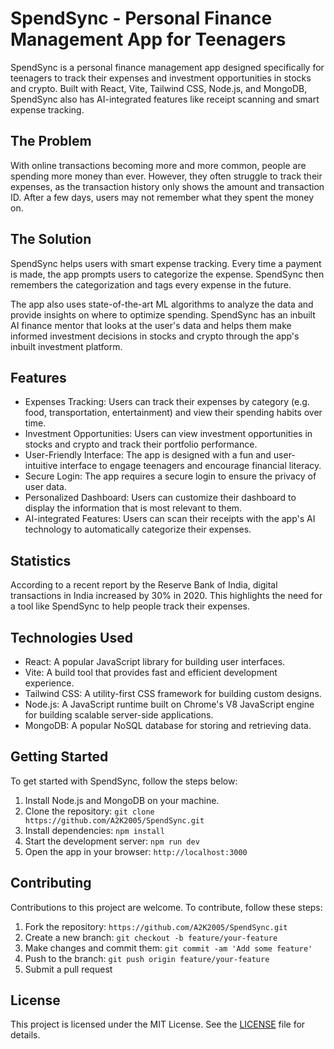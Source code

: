 # SpendSync - Personal Finance Management App for Teenagers

SpendSync is a personal finance management app designed specifically for teenagers to track their expenses and investment opportunities in stocks and crypto. Built with React, Vite, Tailwind CSS, Node.js, and MongoDB, SpendSync also has AI-integrated features like receipt scanning and smart expense tracking.

## The Problem

With online transactions becoming more and more common, people are spending more money than ever. However, they often struggle to track their expenses, as the transaction history only shows the amount and transaction ID. After a few days, users may not remember what they spent the money on.

## The Solution

SpendSync helps users with smart expense tracking. Every time a payment is made, the app prompts users to categorize the expense. SpendSync then remembers the categorization and tags every expense in the future.

The app also uses state-of-the-art ML algorithms to analyze the data and provide insights on where to optimize spending. SpendSync has an inbuilt AI finance mentor that looks at the user's data and helps them make informed investment decisions in stocks and crypto through the app's inbuilt investment platform.

## Features

- Expenses Tracking: Users can track their expenses by category (e.g. food, transportation, entertainment) and view their spending habits over time.
- Investment Opportunities: Users can view investment opportunities in stocks and crypto and track their portfolio performance.
- User-Friendly Interface: The app is designed with a fun and user-intuitive interface to engage teenagers and encourage financial literacy.
- Secure Login: The app requires a secure login to ensure the privacy of user data.
- Personalized Dashboard: Users can customize their dashboard to display the information that is most relevant to them.
- AI-integrated Features: Users can scan their receipts with the app's AI technology to automatically categorize their expenses.

## Statistics

According to a recent report by the Reserve Bank of India, digital transactions in India increased by 30% in 2020. This highlights the need for a tool like SpendSync to help people track their expenses.

## Technologies Used

- React: A popular JavaScript library for building user interfaces.
- Vite: A build tool that provides fast and efficient development experience.
- Tailwind CSS: A utility-first CSS framework for building custom designs.
- Node.js: A JavaScript runtime built on Chrome's V8 JavaScript engine for building scalable server-side applications.
- MongoDB: A popular NoSQL database for storing and retrieving data.

## Getting Started

To get started with SpendSync, follow the steps below:

1. Install Node.js and MongoDB on your machine.
2. Clone the repository: `git clone https://github.com/A2K2005/SpendSync.git`
3. Install dependencies: `npm install`
4. Start the development server: `npm run dev`
5. Open the app in your browser: `http://localhost:3000`

## Contributing

Contributions to this project are welcome. To contribute, follow these steps:

1. Fork the repository: `https://github.com/A2K2005/SpendSync.git`
2. Create a new branch: `git checkout -b feature/your-feature`
3. Make changes and commit them: `git commit -am 'Add some feature'`
4. Push to the branch: `git push origin feature/your-feature`
5. Submit a pull request

## License

This project is licensed under the MIT License. See the [LICENSE](LICENSE) file for details.
